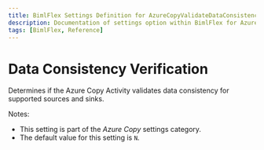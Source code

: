 ```yaml
---
title: BimlFlex Settings Definition for AzureCopyValidateDataConsistency
description: Documentation of settings option within BimlFlex for AzureCopyValidateDataConsistency
tags: [BimlFlex, Reference]
---
```


# Data Consistency Verification

Determines if the Azure Copy Activity validates data consistency for supported sources and sinks.

Notes:

* This setting is part of the *Azure Copy* settings category.
* The default value for this setting is `N`.
